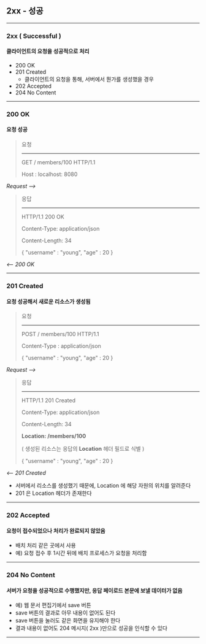 ## 2xx - 성공

---

### 2xx ( Successful )
#### 클라이언트의 요청을 성공적으로 처리

- 200 OK
- 201 Created
  - 클라이언트의 요청을 통해, 서버에서 뭔가를 생성했을 경우
- 202 Accepted
- 204 No Content

---

### 200 OK
#### 요청 성공

> 요청
>
> ---
>
> GET / members/100 HTTP/1.1
> 
> Host : localhost: 8080

_Request -->_

> 응답
>
> ---
>
> HTTP/1.1 200 OK
>
> Content-Type: application/json
>
> Content-Length: 34
> 
> {
>      "username" : "young",
>      "age" : 20
> }

_<-- 200 OK_

---

### 201 Created
#### 요청 성공해서 새로운 리소스가 생성됨

> 요청
>
> ---
>
> POST / members/100 HTTP/1.1
>
> Content-Type : application/json
>
> {
>      "username" : "young",
>      "age" : 20
> }


_Request -->_

> 응답
>
> ---
>
> HTTP/1.1 201 Created
>
> Content-Type: application/json
>
> Content-Length: 34
>
> **Location: /members/100**
> 
>  ( 생성된 리소스는 응답의 **Location** 헤더 필드로 식별 )
> 
> {
>      "username" : "young",
>      "age" : 20
> }

_<-- 201 Created_

- 서버에서 리소스를 생성했기 때문에, Location 에 해당 자원의 위치를 알려준다
- 201 은 Location 헤더가 존재한다

---

### 202 Accepted
#### 요청이 접수되었으나 처리가 완료되지 않았음


- 배치 처리 같은 곳에서 사용
- 예) 요청 접수 후 1시간 뒤에 배치 프로세스가 요청을 처리함

---

### 204 No Content
#### 서버가 요청을 성공적으로 수행했지만, 응답 페이로드 본문에 보낼 데이터가 없음

- 예) 웹 문서 편집기에서 save 버튼
- save 버튼의 결과로 아무 내용이 없어도 된다
- save 버튼을 눌러도 같은 화면을 유지해야 한다
- 결과 내용이 없어도 204 메시지( 2xx )만으로 성공을 인식할 수 있다

---

